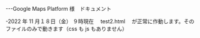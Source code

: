 ---Google Maps Platform 様　ドキュメント

-2022 年 11 月１８日（金） ９時現在　 test2.html 　が正常に作動します。そのファイルのみで動きます（css も js もありません）
